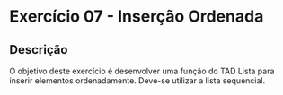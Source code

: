 # Exercício 07 - Inserção Ordenada
## Descrição
O objetivo deste exercício é desenvolver uma função do TAD Lista para inserir elementos
ordenadamente. Deve-se utilizar a lista sequencial.
